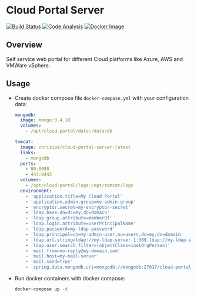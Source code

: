 # Cloud Portal Server

[![Build Status](https://papke.it/jenkins/buildStatus/icon?job=cloud-portal)](https://papke.it/jenkins/job/cloud-portal/)
[![Code Analysis](https://img.shields.io/badge/code%20analysis-available-blue.svg)](https://papke.it/sonar/overview?id=219)
[![Docker Image](https://img.shields.io/badge/docker%20image-available-blue.svg)](https://hub.docker.com/r/chrisipa/cloud-portal-server/)

## Overview

Self service web portal for different Cloud platforms like Azure, AWS and VMWare vSphere.

## Usage

* Create docker compose file `docker-compose.yml` with your configuration data:

  ```yml
  mongodb:
    image: mongo:3.4.10
    volumes:
      - /opt/cloud-portal/data:/data/db

  tomcat:
    image: chrisipa/cloud-portal-server:latest
    links:
      - mongodb
    ports:
      - 80:8080
      - 443:8443
    volumes:
      - /opt/cloud-portal/logs:/opt/tomcat/logs
    environment:
      - 'application.title=My Cloud Portal'
      - 'application.admin.group=my-admin-group'
      - 'encryptor.secret=my-encryptor-secret'
      - 'ldap.base.dn=dc=my,dc=domain'
      - 'ldap.group.attribute=memberOf'
      - 'ldap.login.attribute=userPrincipalName'
      - 'ldap.password=my-ldap-password'
      - 'ldap.principal=cn=my-admin-user,ou=users,dc=my,dc=domain'
      - 'ldap.url.string=ldap://my-ldap-server-1:389,ldap://my-ldap-server-2:389'
      - 'ldap.user.search.filter=(objectClass=inetOrgPerson)'
      - 'mail.from=no-reply@my-domain.com'
      - 'mail.host=my-mail-server'
      - 'mail.send=true'
      - 'spring.data.mongodb.uri=mongodb://mongodb:27017/cloud-portal'
  ```

* Run docker containers with docker compose:

  ```bash
  docker-compose up -d
  ```
